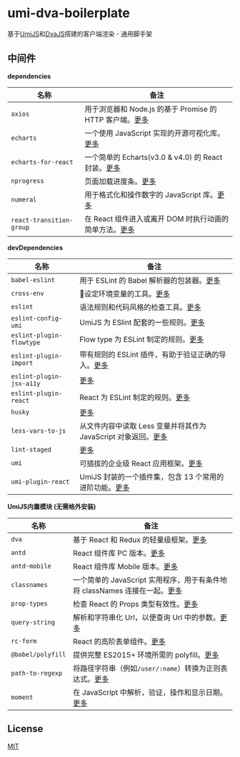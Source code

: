 # umi-dva-boilerplate

基于[UmiJS](https://umijs.org/)和[DvaJS](https://dvajs.com/)搭建的客户端渲染 - 通用脚手架

## 中间件

**dependencies**

|名称|备注|
|----|----|
|`axios`|用于浏览器和 Node.js 的基于 Promise 的 HTTP 客户端。[更多](https://github.com/axios/axios)|
|`echarts`|一个使用 JavaScript 实现的开源可视化库。[更多](https://github.com/apache/incubator-echarts)|
|`echarts-for-react`|一个简单的 Echarts(v3.0 & v4.0) 的 React 封装。[更多](https://github.com/hustcc/echarts-for-react)|
|`nprogress`|页面加载进度条。[更多](https://github.com/rstacruz/nprogress)|
|`numeral`|用于格式化和操作数字的 JavaScript 库。[更多](https://github.com/adamwdraper/Numeral-js)|
|`react-transition-group`|在 React 组件进入或离开 DOM 时执行动画的简单方法。[更多](https://github.com/reactjs/react-transition-group)|

**devDependencies**

|名称|备注|
|----|----|
|`babel-eslint`|用于 ESLint 的 Babel 解析器的包装器。[更多](https://github.com/babel/babel-eslint)|
|`cross-env`|设定环境变量的工具。[更多](https://github.com/kentcdodds/cross-env)|
|`eslint`|语法规则和代码风格的检查工具。[更多](https://github.com/eslint/eslint)|
|`eslint-config-umi`|UmiJS 为 ESlint 配套的一些规则。[更多](https://www.npmjs.com/package/eslint-config-umi)|
|`eslint-plugin-flowtype`|Flow type 为 ESLint 制定的规则。[更多](https://github.com/gajus/eslint-plugin-flowtype)|
|`eslint-plugin-import`|带有规则的 ESLint 插件，有助于验证正确的导入。[更多](https://github.com/benmosher/eslint-plugin-import)|
|`eslint-plugin-jsx-a11y`|[更多](https://github.com/evcohen/eslint-plugin-jsx-a11y)|
|`eslint-plugin-react`|React 为 ESLint 制定的规则。[更多](https://github.com/yannickcr/eslint-plugin-react)|
|`husky`|[更多](https://github.com/typicode/husky)|
|`less-vars-to-js`|从文件内容中读取 Less 变量并将其作为 JavaScript 对象返回。[更多](https://github.com/michaeltaranto/less-vars-to-js)|
|`lint-staged`|[更多](https://github.com/okonet/lint-staged)|
|`umi`|可插拔的企业级 React 应用框架。[更多](https://github.com/umijs/umi)|
|`umi-plugin-react`|UmiJS 封装的一个插件集，包含 13 个常用的进阶功能。[更多](https://github.com/umijs/umi/tree/master/packages/umi-plugin-react)|

**UmiJS内置模块 (无需格外安装)**

|名称|备注|
|----|----|
|`dva`|基于 React 和 Redux 的轻量级框架。[更多](https://github.com/dvajs/dva)|
|`antd`|React 组件库 PC 版本。[更多](https://github.com/ant-design/ant-design/)|
|`antd-mobile`|React 组件库 Mobile 版本。[更多](https://github.com/ant-design/ant-design-mobile/)|
|`classnames`|一个简单的 JavaScript 实用程序，用于有条件地将 classNames 连接在一起。[更多](https://github.com/JedWatson/classnames)|
|`prop-types`|检查 React 的 Props 类型有效性。[更多](https://github.com/facebook/prop-types)|
|`query-string`|解析和字符串化 Url，以便查询 Url 中的参数。[更多](https://github.com/sindresorhus/query-string)|
|`rc-form`|React 的高阶表单组件。[更多](https://github.com/react-component/form)|
|`@babel/polyfill`|提供完整 ES2015+ 环境所需的 polyfill。[更多](https://babeljs.io/)|
|`path-to-regexp`|将路径字符串（例如`/user/:name`）转换为正则表达式。[更多](https://github.com/pillarjs/path-to-regexp)|
|`moment`|在 JavaScript 中解析，验证，操作和显示日期。[更多](https://github.com/moment/moment)|

## License

[MIT](LICENSE)
